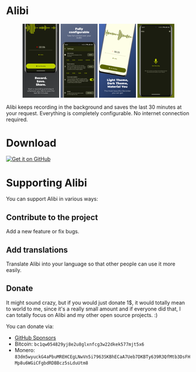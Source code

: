 # Alibi

<p float="left" align="center">
    <img src="fastlane/metadata/android/en-US/images/phoneScreenshots/01.png" width="20%" />
    <img src="fastlane/metadata/android/en-US/images/phoneScreenshots/02.png" width="20%" />
    <img src="fastlane/metadata/android/en-US/images/phoneScreenshots/03.png" width="20%" />
    <img src="fastlane/metadata/android/en-US/images/phoneScreenshots/04.png" width="20%" />
</p>

Alibi keeps recording in the background and saves the last 30 minutes at your request.
Everything is completely configurable. No internet connection required.

# Download

[<img src="readme_content/github-badge.png" alt="Get it on GitHub" height="80">](https://github.com/Myzel394/Alibi/releases)

# Supporting Alibi

You can support Alibi in various ways:

## Contribute to the project

Add a new feature or fix bugs.

## Add translations

Translate Alibi into your language so that other people can use it more easily.

## Donate

It might sound crazy, but if you would just donate 1$, it would totally mean to world to me, since
it's a really small amount and if everyone did that, I can totally focus on Alibi and my other open
source projects. :)

You can donate via:

* [GitHub Sponsors](https://github.com/sponsors/Myzel394)
* Bitcoin: `bc1qw054829yj8e2u8glxnfcg3w22dkek577mjt5x6`
* Monero: `83dm5wyuckG4aPbuMREHCEgLNwVn5i7963SKBhECaA7Ueb7DKBTy639R3QfMtb3DsFHMp8u6WGiCFgbdRDBBcz5sLduUtm8`
